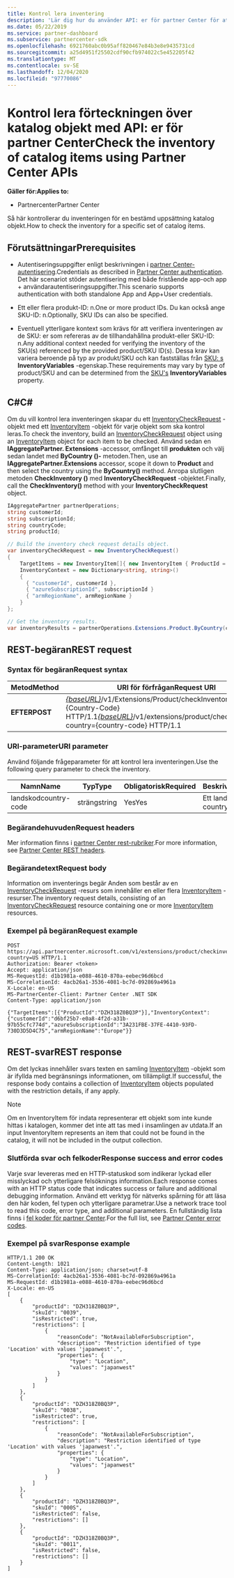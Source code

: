 ```yaml
---
title: Kontrol lera inventering
description: 'Lär dig hur du använder API: er för partner Center för att kontrol lera inventeringen för en bestämd uppsättning katalog objekt. Du kan göra detta för att identifiera en kunds produkter eller SKU: er.'
ms.date: 05/22/2019
ms.service: partner-dashboard
ms.subservice: partnercenter-sdk
ms.openlocfilehash: 6921760abc0b95aff820467e84b3e8e9435731cd
ms.sourcegitcommit: a25d4951f25502cdf90cfb974022c5e452205f42
ms.translationtype: MT
ms.contentlocale: sv-SE
ms.lasthandoff: 12/04/2020
ms.locfileid: "97770086"
---
```

# <a name="check-the-inventory-of-catalog-items-using-partner-center-apis"></a><span data-ttu-id="fee13-104">Kontrol lera förteckningen över katalog objekt med API: er för partner Center</span><span class="sxs-lookup"><span data-stu-id="fee13-104">Check the inventory of catalog items using Partner Center APIs</span></span>

<span data-ttu-id="fee13-105">**Gäller för:**</span><span class="sxs-lookup"><span data-stu-id="fee13-105">**Applies to:**</span></span>

- <span data-ttu-id="fee13-106">Partnercenter</span><span class="sxs-lookup"><span data-stu-id="fee13-106">Partner Center</span></span>

<span data-ttu-id="fee13-107">Så här kontrollerar du inventeringen för en bestämd uppsättning katalog objekt.</span><span class="sxs-lookup"><span data-stu-id="fee13-107">How to check the inventory for a specific set of catalog items.</span></span>

## <a name="prerequisites"></a><span data-ttu-id="fee13-108">Förutsättningar</span><span class="sxs-lookup"><span data-stu-id="fee13-108">Prerequisites</span></span>

- <span data-ttu-id="fee13-109">Autentiseringsuppgifter enligt beskrivningen i [partner Center-autentisering](partner-center-authentication.md).</span><span class="sxs-lookup"><span data-stu-id="fee13-109">Credentials as described in [Partner Center authentication](partner-center-authentication.md).</span></span> <span data-ttu-id="fee13-110">Det här scenariot stöder autentisering med både fristående app-och app + användarautentiseringsuppgifter.</span><span class="sxs-lookup"><span data-stu-id="fee13-110">This scenario supports authentication with both standalone App and App+User credentials.</span></span>

- <span data-ttu-id="fee13-111">Ett eller flera produkt-ID: n.</span><span class="sxs-lookup"><span data-stu-id="fee13-111">One or more product IDs.</span></span> <span data-ttu-id="fee13-112">Du kan också ange SKU-ID: n.</span><span class="sxs-lookup"><span data-stu-id="fee13-112">Optionally, SKU IDs can also be specified.</span></span>

- <span data-ttu-id="fee13-113">Eventuell ytterligare kontext som krävs för att verifiera inventeringen av de SKU: er som refereras av de tillhandahållna produkt-eller SKU-ID: n.</span><span class="sxs-lookup"><span data-stu-id="fee13-113">Any additional context needed for verifying the inventory of the SKU(s) referenced by the provided product/SKU ID(s).</span></span> <span data-ttu-id="fee13-114">Dessa krav kan variera beroende på typ av produkt/SKU och kan fastställas från [SKU: s](product-resources.md#sku) **InventoryVariables** -egenskap.</span><span class="sxs-lookup"><span data-stu-id="fee13-114">These requirements may vary by type of product/SKU and can be determined from the [SKU's](product-resources.md#sku) **InventoryVariables** property.</span></span>

## <a name="c"></a><span data-ttu-id="fee13-115">C\#</span><span class="sxs-lookup"><span data-stu-id="fee13-115">C\#</span></span>

<span data-ttu-id="fee13-116">Om du vill kontrol lera inventeringen skapar du ett [InventoryCheckRequest](product-resources.md#inventorycheckrequest) -objekt med ett [InventoryItem](product-resources.md#inventoryitem) -objekt för varje objekt som ska kontrol leras.</span><span class="sxs-lookup"><span data-stu-id="fee13-116">To check the inventory, build an [InventoryCheckRequest](product-resources.md#inventorycheckrequest) object using an [InventoryItem](product-resources.md#inventoryitem) object for each item to be checked.</span></span> <span data-ttu-id="fee13-117">Använd sedan en **IAggregatePartner. Extensions** -accessor, omfånget till **produkten** och välj sedan landet med **ByCountry ()-** metoden.</span><span class="sxs-lookup"><span data-stu-id="fee13-117">Then, use an **IAggregatePartner.Extensions** accessor, scope it down to **Product** and then select the country using the **ByCountry()** method.</span></span> <span data-ttu-id="fee13-118">Anropa slutligen metoden **CheckInventory ()** med **InventoryCheckRequest** -objektet.</span><span class="sxs-lookup"><span data-stu-id="fee13-118">Finally, call the **CheckInventory()** method with your **InventoryCheckRequest** object.</span></span>

``` csharp
IAggregatePartner partnerOperations;
string customerId;
string subscriptionId;
string countryCode;
string productId;

// Build the inventory check request details object.
var inventoryCheckRequest = new InventoryCheckRequest()
{
    TargetItems = new InventoryItem[]{ new InventoryItem { ProductId = productId } },
    InventoryContext = new Dictionary<string, string>()
    {
      { "customerId", customerId },
      { "azureSubscriptionId", subscriptionId }
      { "armRegionName", armRegionName }
    }
};

// Get the inventory results.
var inventoryResults = partnerOperations.Extensions.Product.ByCountry(countryCode).CheckInventory(inventoryCheckRequest);
```

## <a name="rest-request"></a><span data-ttu-id="fee13-119">REST-begäran</span><span class="sxs-lookup"><span data-stu-id="fee13-119">REST request</span></span>

### <a name="request-syntax"></a><span data-ttu-id="fee13-120">Syntax för begäran</span><span class="sxs-lookup"><span data-stu-id="fee13-120">Request syntax</span></span>

| <span data-ttu-id="fee13-121">Metod</span><span class="sxs-lookup"><span data-stu-id="fee13-121">Method</span></span>   | <span data-ttu-id="fee13-122">URI för förfrågan</span><span class="sxs-lookup"><span data-stu-id="fee13-122">Request URI</span></span>                                                                                                                              |
|----------|------------------------------------------------------------------------------------------------------------------------------------------|
| <span data-ttu-id="fee13-123">**EFTER**</span><span class="sxs-lookup"><span data-stu-id="fee13-123">**POST**</span></span> | <span data-ttu-id="fee13-124">[*{baseURL}*](partner-center-rest-urls.md)/v1/Extensions/Product/checkInventory? land = {Country-Code} HTTP/1.1</span><span class="sxs-lookup"><span data-stu-id="fee13-124">[*{baseURL}*](partner-center-rest-urls.md)/v1/extensions/product/checkInventory?country={country-code} HTTP/1.1</span></span>                        |

### <a name="uri-parameter"></a><span data-ttu-id="fee13-125">URI-parameter</span><span class="sxs-lookup"><span data-stu-id="fee13-125">URI parameter</span></span>

<span data-ttu-id="fee13-126">Använd följande frågeparameter för att kontrol lera inventeringen.</span><span class="sxs-lookup"><span data-stu-id="fee13-126">Use the following query parameter to check the inventory.</span></span>

| <span data-ttu-id="fee13-127">Namn</span><span class="sxs-lookup"><span data-stu-id="fee13-127">Name</span></span>                   | <span data-ttu-id="fee13-128">Typ</span><span class="sxs-lookup"><span data-stu-id="fee13-128">Type</span></span>     | <span data-ttu-id="fee13-129">Obligatorisk</span><span class="sxs-lookup"><span data-stu-id="fee13-129">Required</span></span> | <span data-ttu-id="fee13-130">Beskrivning</span><span class="sxs-lookup"><span data-stu-id="fee13-130">Description</span></span>                                                     |
|------------------------|----------|----------|-----------------------------------------------------------------|
| <span data-ttu-id="fee13-131">landskod</span><span class="sxs-lookup"><span data-stu-id="fee13-131">country-code</span></span>           | <span data-ttu-id="fee13-132">sträng</span><span class="sxs-lookup"><span data-stu-id="fee13-132">string</span></span>   | <span data-ttu-id="fee13-133">Yes</span><span class="sxs-lookup"><span data-stu-id="fee13-133">Yes</span></span>      | <span data-ttu-id="fee13-134">Ett land/region-ID.</span><span class="sxs-lookup"><span data-stu-id="fee13-134">A country/region ID.</span></span>                                            |

### <a name="request-headers"></a><span data-ttu-id="fee13-135">Begärandehuvuden</span><span class="sxs-lookup"><span data-stu-id="fee13-135">Request headers</span></span>

<span data-ttu-id="fee13-136">Mer information finns i [partner Center rest-rubriker](headers.md).</span><span class="sxs-lookup"><span data-stu-id="fee13-136">For more information, see [Partner Center REST headers](headers.md).</span></span>

### <a name="request-body"></a><span data-ttu-id="fee13-137">Begärandetext</span><span class="sxs-lookup"><span data-stu-id="fee13-137">Request body</span></span>

<span data-ttu-id="fee13-138">Information om inventerings begär Anden som består av en [InventoryCheckRequest](product-resources.md#inventorycheckrequest) -resurs som innehåller en eller flera [InventoryItem](product-resources.md#inventoryitem) -resurser.</span><span class="sxs-lookup"><span data-stu-id="fee13-138">The inventory request details, consisting of an [InventoryCheckRequest](product-resources.md#inventorycheckrequest) resource containing one or more [InventoryItem](product-resources.md#inventoryitem) resources.</span></span>

### <a name="request-example"></a><span data-ttu-id="fee13-139">Exempel på begäran</span><span class="sxs-lookup"><span data-stu-id="fee13-139">Request example</span></span>

```http
POST https://api.partnercenter.microsoft.com/v1/extensions/product/checkinventory?country=US HTTP/1.1
Authorization: Bearer <token>
Accept: application/json
MS-RequestId: d1b1981a-e088-4610-870a-eebec96d6bcd
MS-CorrelationId: 4acb26a1-3536-4081-bc7d-092869a4961a
X-Locale: en-US
MS-PartnerCenter-Client: Partner Center .NET SDK
Content-Type: application/json

{"TargetItems":[{"ProductId":"DZH318Z0BQ3P"}],"InventoryContext":{"customerId":"d6bf25b7-e0a8-4f2d-a31b-97b55cfc774d","azureSubscriptionId":"3A231FBE-37FE-4410-93FD-730D3D5D4C75","armRegionName":"Europe"}}
```

## <a name="rest-response"></a><span data-ttu-id="fee13-140">REST-svar</span><span class="sxs-lookup"><span data-stu-id="fee13-140">REST response</span></span>

<span data-ttu-id="fee13-141">Om det lyckas innehåller svars texten en samling [InventoryItem](product-resources.md#inventoryitem) -objekt som är ifyllda med begränsnings informationen, om tillämpligt.</span><span class="sxs-lookup"><span data-stu-id="fee13-141">If successful, the response body contains a collection of [InventoryItem](product-resources.md#inventoryitem) objects populated with the restriction details, if any apply.</span></span>

>[!NOTE]
><span data-ttu-id="fee13-142">Om en InventoryItem för indata representerar ett objekt som inte kunde hittas i katalogen, kommer det inte att tas med i insamlingen av utdata.</span><span class="sxs-lookup"><span data-stu-id="fee13-142">If an input InventoryItem represents an item that could not be found in the catalog, it will not be included in the output collection.</span></span>

### <a name="response-success-and-error-codes"></a><span data-ttu-id="fee13-143">Slutförda svar och felkoder</span><span class="sxs-lookup"><span data-stu-id="fee13-143">Response success and error codes</span></span>

<span data-ttu-id="fee13-144">Varje svar levereras med en HTTP-statuskod som indikerar lyckad eller misslyckad och ytterligare felsöknings information.</span><span class="sxs-lookup"><span data-stu-id="fee13-144">Each response comes with an HTTP status code that indicates success or failure and additional debugging information.</span></span> <span data-ttu-id="fee13-145">Använd ett verktyg för nätverks spårning för att läsa den här koden, fel typen och ytterligare parametrar.</span><span class="sxs-lookup"><span data-stu-id="fee13-145">Use a network trace tool to read this code, error type, and additional parameters.</span></span> <span data-ttu-id="fee13-146">En fullständig lista finns i [fel koder för partner Center](error-codes.md).</span><span class="sxs-lookup"><span data-stu-id="fee13-146">For the full list, see [Partner Center error codes](error-codes.md).</span></span>

### <a name="response-example"></a><span data-ttu-id="fee13-147">Exempel på svar</span><span class="sxs-lookup"><span data-stu-id="fee13-147">Response example</span></span>

```http
HTTP/1.1 200 OK
Content-Length: 1021
Content-Type: application/json; charset=utf-8
MS-CorrelationId: 4acb26a1-3536-4081-bc7d-092869a4961a
MS-RequestId: d1b1981a-e088-4610-870a-eebec96d6bcd
X-Locale: en-US
[
    {
        "productId": "DZH318Z0BQ3P",
        "skuId": "0039",
        "isRestricted": true,
        "restrictions": [
            {
                "reasonCode": "NotAvailableForSubscription",
                "description": "Restriction identified of type 'Location' with values 'japanwest'.",
                "properties": {
                    "type": "Location",
                    "values": "japanwest"
                }
            }
        ]
    },
    {
        "productId": "DZH318Z0BQ3P",
        "skuId": "0038",
        "isRestricted": true,
        "restrictions": [
            {
                "reasonCode": "NotAvailableForSubscription",
                "description": "Restriction identified of type 'Location' with values 'japanwest'.",
                "properties": {
                    "type": "Location",
                    "values": "japanwest"
                }
            }
        ]
    },
    {
        "productId": "DZH318Z0BQ3P",
        "skuId": "000S",
        "isRestricted": false,
        "restrictions": []
    },
    {
        "productId": "DZH318Z0BQ3P",
        "skuId": "0011",
        "isRestricted": false,
        "restrictions": []
    }
]
```
